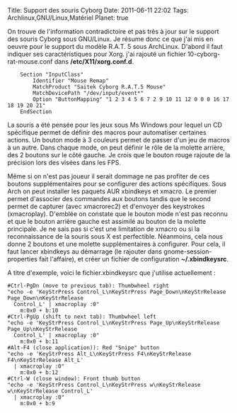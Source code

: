 Title: Support des souris Cyborg
Date: 2011-06-11 22:02
Tags: Archlinux,GNU/Linux,Matériel
Planet: true


On trouve de l'information contradictoire et pas très à jour sur le support
des souris Cyborg sous GNU/Linux. Je résume donc ce que j'ai mis en oeuvre pour
le support du modèle R.A.T. 5 sous ArchLinux. D'abord il faut indiquer ses
caractéristiques pour Xorg. j'ai rajouté un fichier 10-cyborg-rat-mouse.conf
dans **/etc/X11/xorg.conf.d**.

    
        Section "InputClass"
            Identifier "Mouse Remap"
            MatchProduct "Saitek Cyborg R.A.T.5 Mouse"
            MatchDevicePath "/dev/input/event*"
            Option "ButtonMapping" "1 2 3 4 5 6 7 2 9 10 11 12 0 0 0 16 17 18 19 20 21"              
        EndSection
                
La souris a été pensée pour les jeux sous Ms Windows pour lequel un CD
spécifique permet de définir des macros pour automatiser certaines actions. Un
bouton mode à 3 couleurs permet de passer d'un jeu de macros à un autre. Dans
chaque mode, on peut définir le rôle de la molette arrière, des 2 boutons sur
le côté gauche. Je crois que le bouton rouge rajoute de la précision lors des
visées dans les FPS.

Même si on n'est pas joueur il serait dommage ne pas profiter de ces boutons
supplémentaires pour se configurer des actions spécifiques. Sous Arch on peut
installer les paquets AUR xbindkeys et xmacro. Le premier permet d'associer des
commandes aux boutons tandis que le second permet de capturer (avec xmacrorec2)
et d'envoyer des keystrokes (xmacroplay). D'emblée on constate que le bouton
mode n'est pas reconnu et que le bouton arrière gauche est assimilé au bouton
de la molette principale. Je ne sais pas si c'est une limitation de xmacro ou si
la reconnaissance de la souris sous X est perfectible. Néanmoins, cela nous
donne 2 boutons et une molette supplémentaires à configurer. Pour cela, il
faut lancer xbindkeys au démarrage (le rajouter dans gnome-session-properties
fait l'affaire), et créer un fichier de configuration **~/.xbindkeysrc**.

A titre d'exemple, voici le fichier.xbindkeysrc que j'utilise actuellement :

    
    #Ctrl-PgDn (move to previous tab): Thumbwheel right
    "echo -e 'KeyStrPress Control_L\nKeyStrPress Page_Down\nKeyStrRelease Page_Down\nKeyStrRelease 
      Control_L' | xmacroplay :0"
        m:0x0 + b:10
    #Ctrl-PgUp (shift to next tab): Thumbwheel left
    "echo -e 'KeyStrPress Control_L\nKeyStrPress Page_Up\nKeyStrRelease Page_Up\nKeyStrRelease 
      Control_L' | xmacroplay :0"
        m:0x0 + b:11
    #Alt-F4 (close application)): Red "Snipe" button
    "echo -e 'KeyStrPress Alt_L\nKeyStrPress F4\nKeyStrRelease F4\nKeyStrRelease Alt_L' 
      | xmacroplay :0"
        m:0x0 + b:12
    #Ctrl-W (close window): Front thumb button
    "echo -e 'KeyStrPress Control_L\nKeyStrPress w\nKeyStrRelease w\nKeyStrRelease Control_L' 
      | xmacroplay :0"
        m:0x0 + b:9
                

